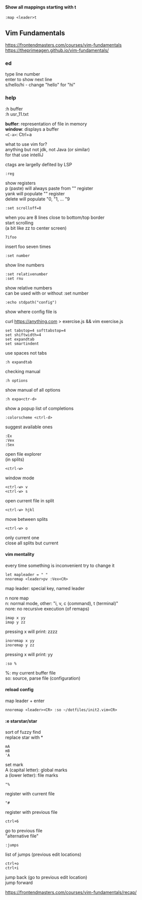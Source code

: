 #### Show all mappings starting with <leader>t
```
:map <leader>t
```

## Vim Fundamentals
https://frontendmasters.com/courses/vim-fundamentals  
https://theprimeagen.github.io/vim-fundamentals/

### ed
type line number  
enter to show next line  
s/hello/hi - change "hello" for "hi"

### help
:h buffer  
:h usr_11.txt

**buffer**: representation of file in memory  
**window**: displays a buffer  
`<C-a>`: Ctrl+a

what to use vim for?  
anything but not jdk, not Java (or similar)  
for that use intelliJ

ctags are largelly defited by LSP

```
:reg
```
show registers  
p (paste) will always paste from  "" register  
yank will populate "" register  
delete will populate "0, "1, ... "9

```
:set scrolloff=8
```
when you are 8 lines close to bottom/top border  
start scrolling  
(a bit like zz to center screen)

```
7ifoo
```
insert foo seven times

```
:set number
```
show line numbers

```
:set relativenumber
:set rnu
```
show relative numbers  
can be used with or without :set number

```
:echo stdpath("config")
```
show where config file is

curl https://anything.com > exercise.js && vim exercise.js

```
set tabstop=4 softtabstop=4
set shiftwidth=4
set expandtab
set smartindent
```
use spaces not tabs

```
:h expandtab
```
checking manual

```
:h options
```
show manual of all options

```
:h expa<ctr-d>
```
show a popup list of completions

```
:colorscheme <ctrl-d>
```
suggest available ones

```
:Ex
:Vex
:Sex
```
open file explorer  
(in splits)

```
<ctrl-w>
```
window mode

```
<ctrl-w> v
<ctrl-w> s
```
open current file in split

```
<ctrl-w> hjkl
```
move between splits

```
<ctrl-w> o
```
only current one  
close all splits but current

#### vim mentality
every time something is inconvenient try to change it

```
let mapleader = " "
nnoremap <leader>pv :Vex<CR>
```
map leader: special key, named leader

n nore map  
n: normal mode, other: "i, v, c (command), t (terminal)"  
nore: no recursive execution (of remaps)

```
imap x yy
imap y zz
```
pressing x will print: zzzz

```
inoremap x yy
inoremap y zz
```
pressing x will print: yy

```
:so %
```
%: my current buffer file  
so: source, parse file (configuration)

#### reload config
map leader + enter
```
nnoremap <leader><CR> :so ~/dotfiles/init2.vim<CR>
```

#### :e starstar/star<tab>
sort of fuzzy find  
replace star with *

```
mA
mB
'A
```
set mark  
A (capital letter): global marks  
a (lower letter): file marks

```
"%
```
register with current file

```
"#
```
register with previous file

```
ctrl+6
```
go to previous file  
"alternative file"

```
:jumps
```
list of jumps (previous edit locations)

```
ctrl+o
ctrl+i
```
jump back (go to previous edit location)  
jump forward

https://frontendmasters.com/courses/vim-fundamentals/recap/
